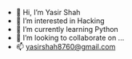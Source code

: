 - 👋 Hi, I’m Yasir Shah
- 👀 I’m interested in Hacking
- 🌱 I’m currently learning Python
- 💞️ I’m looking to collaborate on ...
- 📫 yasirshah8760@gmail.com

<!---
SyedYasir8/SyedYasir8 is a ✨ special ✨ repository because its `README.md` (this file) appears on your GitHub profile.
You can click the Preview link to take a look at your changes.
--->
